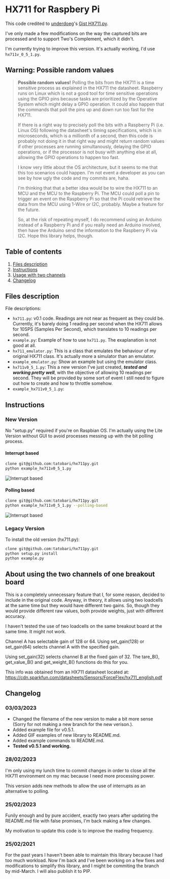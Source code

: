 # HX711 for Raspbery Pi

This code credited to [underdoeg](https://github.com/underdoeg/)'s [Gist HX711.py](https://gist.github.com/underdoeg/98a38b54f889fce2b237).

I've only made a few modifications on the way the captured bits are processed and to support Two's Complement, which it didn't.

I'm currently trying to improve this version. It's actually working, I'd use `hx711v_0_5_1.py`.

## Warning: Possible random values

>  **Possible random values!**
>  Polling the bits from the HX711 is a time sensitive process as explained in the HX711 the datasheet. Raspberry runs on Linux which is not a good tool for time sensitive operations using the GPIO pins because tasks are prioritized by the Operative System which might delay a GPIO operation. It could also happen that the commands that poll the pins up and down run too fast for the HX711.
>
>  If there is a right way to precisely poll the bits with a Raspberry Pi (i.e. Linux OS) following the datasheet's timing specifications, which is in microseconds, which is a millionth of a second, then this code is probably not doing it in that right way and might return random values if other processes are running simultanously, delaying the GPIO operations, or if the processor is not busy with anything else at all, allowing the GPIO operations to happen too fast.
>
>  I know very little about the OS architecture, but it seems to me that this too scenarios could happen. I'm not event a developer as you can see by how ugly the code and my commits are, haha.
>
>  I'm thinking that that a better idea would be to wire the HX711 to an MCU and the MCU to the Raspberry Pi. The MCU could poll a pin to trigger an event on the Raspberry Pi so that the Pi could retrieve the data from the MCU using 1-Wire or I2C, probably. Maybe a feature for the future.
>
>  So, at the risk of repeating myself, I do recommend using an Arduino instead of a Raspberry Pi and if you really need an Arduino involved, then have the Arduino send the information to the Raspberry Pi vía I2C. Hope this library helps, though.

## Table of contents

1. [Files description](#files-description)
2. [Instructions](#instructions)
3. [Usage with two channels](#usage-with-two-channels)
4. [Changelog](#changelog)

## Files description

File descriptions:
- `hx711.py`: v0.1 code. Readings are not near as frequent as they could be. Currently, it's barely doing 1 reading per second when the HX711 allows for 10SPS (Samples Per Second), which translates to 10 readings per second.
- `example.py`: Example of how to use `hx711.py`. The exaplanation is not good at all.
- `hx711_emulator.py`: This is a class that emulates the behaviour of my original HX711 class. It's actually more a simulator than an emulator.
- `example_emulator.py`: Show an example but using the emulator class.
- `hx711v0_5_1.py`: This a new version I've just created, _**tested and working pretty well**_, with the objective of allowing 10 readings per second. They will be provided by some sort of event I still need to figure out how to create and how to throttle somehow.
- `example_hx711v0_5_1.py`: 

## Instructions

### New Version

No "setup.py" required if you're on Raspbian OS. I'm actually using the Lite Version without GUI to avoid processes messing up with the bit polling process.

#### Interrupt based

```bash
clone git@github.com:tatobari/hx711py.git
python example_hx711v0_5_1.py
```

![Interrupt based](./resources/HX711PY-example-interrupt-based.gif)

#### Polling based

```bash
clone git@github.com:tatobari/hx711py.git
python example_hx711v0_5_1.py --polling-based
```

![Interrupt based](./resources/HX711PY-example-polling-based.gif)

### Legacy Version
To install the old version (hx711.py):

```bash
clone git@github.com:tatobari/hx711py.git
python setup.py install
python example.py
```

## About using the two channels of one breakout board

This is a completely unnecessary feature that I, for some reason, decided to include in the original code. Anyway, in theory, it allows using two loadcells at the same time but they would have different two gains. So, though they would provide different raw values, both provide weights, just with different accuracy.

I haven't tested the use of two loadcells on the same breakout board at the same time. It might not work.

Channel A has selectable gain of 128 or 64.  Using set_gain(128) or set_gain(64) selects channel A with the specified gain.

Using set_gain(32) selects channel B at the fixed gain of 32. The tare_B(), get_value_B() and get_weight_B() functions do this for you.

This info was obtained from an HX711 datasheet located at:
https://cdn.sparkfun.com/datasheets/Sensors/ForceFlex/hx711_english.pdf

## Changelog

### 03/03/2023

- Changed the filename of the new version to make a bit more sense (Sorry for not making a new branch for the new verison.).
- Added example file for v0.5.1.
- Added GIF examples of new library to README.md.
- Added example commands to README.md.
- **Tested v0.5.1 and working.**

### 28/02/2023

I'm only using my lunch time to commit changes in order to close all the HX711 environment on my mac because I need more processing power.

This version adds new methods to allow the use of interrupts as an alternative to polling.

### 25/02/2023

Funily enough and by pure accident, exactly two years after updating the README.md file with false promises, I'm back making a few changes.

My motivation to update this code is to improve the reading frequency.

### 25/02/2021

For the past years I haven't been able to maintain this library because I had too much workload. Now I'm back and I've been working on a few fixes and modifications to simplify this library, and I might be commiting the branch by mid-March. I will also publish it to PIP.
